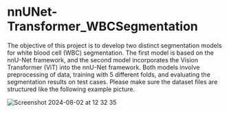 # nnUNet-Transformer_WBCSegmentation
The objective of this project is to develop two distinct segmentation models for white blood cell (WBC) segmentation. The first model is based on the nnU-Net framework, and the second model incorporates the Vision Transformer (ViT) into the nnU-Net framework. Both models involve preprocessing of data, training with 5 different folds, and evaluating the segmentation results on test cases.
Please make sure the dataset files are structured like the following example picture. 



![Screenshot 2024-08-02 at 12 32 35](https://github.com/user-attachments/assets/00d27ecc-77e9-48c1-8873-a8bd41851906)
